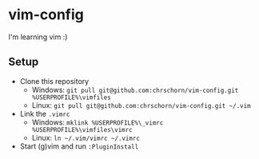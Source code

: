 # vim-config

I'm learning vim :)

## Setup

* Clone this repository
    - Windows: `git pull git@github.com:chrschorn/vim-config.git %USERPROFILE%\vimfiles`
    - Linux: `git pull git@github.com:chrschorn/vim-config.git ~/.vim`
* Link the `.vimrc`
    - Windows: `mklink %USERPROFILE%\_vimrc %USERPROFILE%\vimfiles\vimrc`
    - Linux: `ln ~/.vim/vimrc ~/.vimrc`
* Start (g)vim and run `:PluginInstall`
